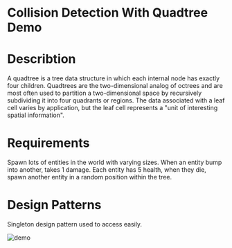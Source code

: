 # Collision Detection With Quadtree Demo
# Describtion
A quadtree is a tree data structure in which each internal node has exactly four children. Quadtrees are the two-dimensional analog of octrees and are most often used to partition a two-dimensional space by recursively subdividing it into four quadrants or regions. The data associated with a leaf cell varies by application, but the leaf cell represents a "unit of interesting spatial information". 
# Requirements
Spawn lots of entities in the world with varying sizes. When an entity bump into another, takes 1 damage. Each entity has 5 health, when they die, spawn another entity in a random position within the tree.
# Design Patterns
Singleton design pattern used to access easily.

![demo](https://user-images.githubusercontent.com/30287266/72872091-85f46400-3cfd-11ea-8063-be00109a6dff.png)
